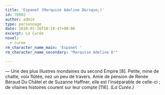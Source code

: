 ```yaml
---
title: 'Espanet (Marquise Adeline D&rsquo;)'
id: 76882
author: admin
type: personnage
date: 2010-02-16T10:19:47+00:00
excerpt: La Curée
novel:
  - curee
rm_character_name_main: 'Espanet '
rm_character_name_secondary: "Marquise Adeline D'"

---
```

— Une des plus illustres mondaines du second Empire [8]. Petite, mine de chatte, voix flûtée, nez un peu de travers. Amie de pension de Renée Béraud Du Châtel et de Suzanne Haffner, elle est l&rsquo;inséparable de celle-ci ; de vilaines histoires courent sur leur compte [116]. _(La Curée.)_